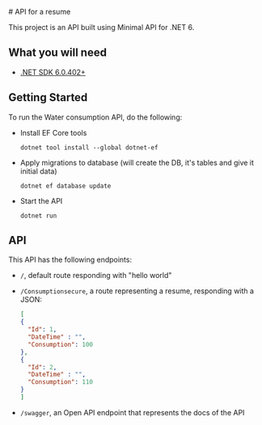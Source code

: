 # API for a resume

This project is an API built using Minimal API for .NET 6.

## What you will need 

* [.NET SDK 6.0.402+](https://dotnet.microsoft.com/en-us/download/dotnet/6.0)

## Getting Started

To run the Water consumption API, do the following:

- Install EF Core tools

   ```console
   dotnet tool install --global dotnet-ef
   ```

- Apply migrations to database (will create the DB, it's tables and give it initial data)

   ```console
   dotnet ef database update
   ```

- Start the API

   ```console
   dotnet run
   ```

## API

This API has the following endpoints:

- `/`, default route responding with "hello world"
- `/Consumptionsecure`, a route representing a resume, responding with a JSON:

   ```json
   [
   {
     "Id": 1,
     "DateTime" : "",
     "Consumption": 100
   },
   {
     "Id": 2,
     "DateTime" : "",
     "Consumption": 110
   }
   ]
   ```

- `/swagger`, an Open API endpoint that represents the docs of the API

